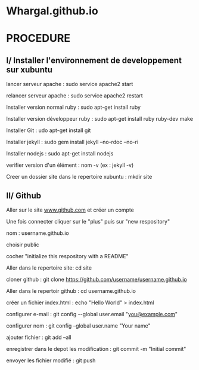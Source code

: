 Whargal.github.io
=================



PROCEDURE
=========


I/ Installer l'environnement de developpement sur xubuntu
---------------------------------------------------------

lancer serveur apache : sudo service apache2 start

relancer serveur apache : sudo service apache2 restart


Installer version normal ruby : sudo apt-get install ruby

Installer version développeur ruby : sudo apt-get install ruby ruby-dev make

Installer Git : udo apt-get install git

Installer jekyll : sudo gem install jekyll –no-rdoc –no-ri

Installer nodejs : sudo apt-get install nodejs

verifier version d'un élément : nom -v (ex : jekyll -v)

Creer un dossier site dans le repertoire xubuntu : mkdir site


II/ Github
----------

Aller sur le site www.github.com et créer un compte

Une fois connecter cliquer sur le "plus" puis sur "new respository"

nom : username.github.io

choisir public

cocher "initialize this respository with a README"


Aller dans le repertoire site: cd site

cloner github : git clone https://github.com/username/username.github.io

Aller dans le repertoir github : cd username.github.io

créer un fichier index.html : echo "Hello World" > index.html

configurer e-mail : git config --global user.email "you@example.com"

configurer nom : git config –global user.name "Your name"

ajouter fichier : git add –all

enregistrer dans le depot les modification : git commit -m "Initial commit"

envoyer les fichier modifié : git push



